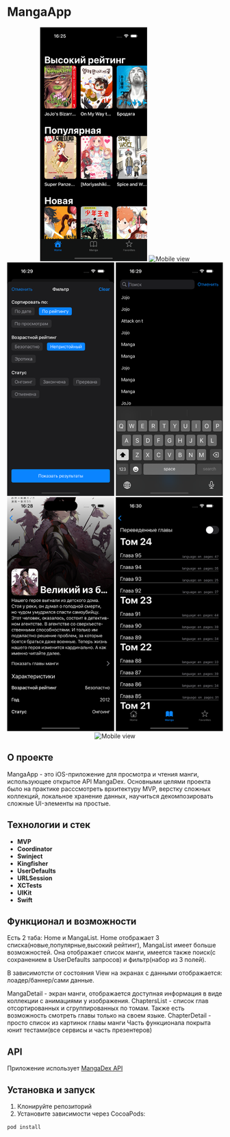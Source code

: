 # MangaApp

<div align="center">
    <img src="./arts/HomeScreen.png" alt="Mobile view" width="250"/>
    <img src="./arts/MangaList.png" alt="Mobile view" width="250"/>
    <img src="./arts/Filter.png" alt="Mobile view" width="250"/>
    <img src="./arts/History.png" alt="Mobile view" width="250"/>
    <img src="./arts/MangaDetail.png" alt="Mobile view" width="250"/>
    <img src="./arts/Chapters.png" alt="Mobile view" width="250"/>
    <img src="./arts/ChapterDetail.png" alt="Mobile view" width="250"/>
</div>

## О проекте

MangaApp - это iOS-приложение для просмотра и чтения манги, использующее открытое API MangaDex.
Основными целями проекта было на практике расссмотреть врхитектуру MVP, верстку сложных коллекций, локальное хранение данных, научиться декомпозировать сложные UI-элементы на простые.

## Технологии и стек
- **MVP**
- **Coordinator**
- **Swinject**
- **Kingfisher**
- **UserDefaults**
- **URLSession**
- **XCTests**
- **UIKit**
- **Swift**

## Функционал и возможности

Есть 2 таба: Home и MangaList.
Home отображает 3 списка(новые,популярные,высокий рейтинг), MangaList имеет больше возможностей. Она отображает список манги, имеется также поиск(с сохранением в UserDefaults запросов) и фильтр(набор из 3 полей).

В зависимотсти от состояния View на экранах с данными отображается: лоадер/баннер/сами данные.

MangaDetail - экран манги, отображается доступная информация в виде коллекции с анимациями у изображения. ChaptersList - список глав отсортированных и сгруппированных по томам. Также есть возможность смотреть главы только на своем языке. ChapterDetail - просто список из картинок главы манги
Часть функционала покрыта юнит тестами(все сервисы и часть презентеров)

## API
Приложение использует [MangaDex API](https://api.mangadex.org/)

## Установка и запуск

1. Клонируйте репозиторий
2. Установите зависимости через CocoaPods:
```bash
pod install
```
